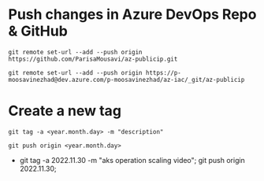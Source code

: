 # Push changes in Azure DevOps Repo & GitHub
```
git remote set-url --add --push origin https://github.com/ParisaMousavi/az-publicip.git

git remote set-url --add --push origin https://p-moosavinezhad@dev.azure.com/p-moosavinezhad/az-iac/_git/az-publicip
```

# Create a new tag
```
git tag -a <year.month.day> -m "description"

git push origin <year.month.day>

```
- git tag -a 2022.11.30 -m "aks operation scaling video"; git push origin 2022.11.30;